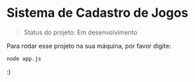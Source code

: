 # Sistema de Cadastro de Jogos

> Status do projeto: Em desenvolvimento

Para rodar esse projeto na sua máquina, por favor digite:


````
node app.js
````

:)